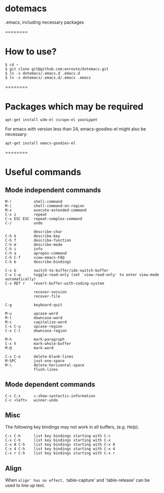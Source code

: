 dotemacs
========

.emacs, including necessary packages

========
# How to use?
```
$ cd ~
$ git clone git@github.com:enroute/dotemacs.git
$ ln -s dotemacs/.emacs.d .emacs.d
$ ln -s dotemacs/.emacs.d/.emacs .emacs
```
========
# Packages which may be required
```
apt-get install w3m-el cscope-el yasnippet
```

For emacs with version less than 24, emacs-goodies-el might also be necessary:
```
apt-get install emacs-goodies-el
```


========
# Useful commands
## Mode independent commands

```
M-!          shell-command
M-|          shell-command-on-region
M-x          execute-extended-command
C-x z        repeat
C-x ESC ESC  repeat-complex-command
C-/          undo

             describe-char
C-h k        describe-key
C-h f        describe-function
C-h m        describe-mode
C-h i        info
C-h a        apropos-command
C-h C-f      view-emacs-FAQ
C-h b        describe-bindings

C-x b        switch-to-buffer/ido-switch-buffer
C-x C-q      toggle-read-only (set `view-read-only' to enter view-mode automatically)
C-x RET r    revert-buffer-with-coding-system

             recover-session
             recover-file

C-g          keyboard-quit

M-u          upcase-word
M-l          downcase-word
M-c          capitalize-word
C-x C-u      upcase-region
C-x C-l      downcase-region

M-h          mark-paragraph
C-x h        mark-whole-buffer
M-@          mark-word

C-x C-o      delete-blank-lines
M-SPC        just-one-space
M-\          delete-horizontal-space
             flush-lines
```

## Mode dependent commands

```
C-c C-s      c-show-syntactic-information
C-c <left>   winner-undo
```

## Misc
The following key bindings may not work in all buffers, (e.g. *Help*).
```
C-c C-h      list key bindings starting with C-c
C-x C-h      list key bindings starting with C-x
C-x 8 C-h    list key bindings starting with C-x 8
C-x 4 C-h    list key bindings starting with C-x 4
C-x r C-h    list key bindings starting with C-x r
```

## Align
When `align' has no effect, `table-capture' and `table-release' can be used to line up text.
